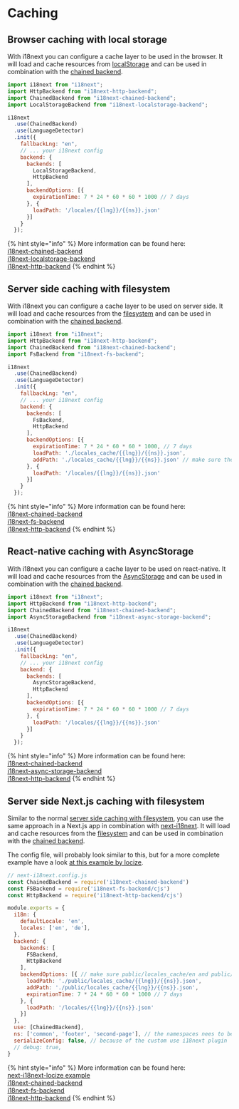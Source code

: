 # Caching

## Browser caching with local storage

With i18next you can configure a cache layer to be used in the browser. It will load and cache resources from [localStorage](https://github.com/i18next/i18next-localstorage-backend) and can be used in combination with the [chained backend](https://github.com/i18next/i18next-chained-backend).

```javascript
import i18next from "i18next";
import HttpBackend from "i18next-http-backend";
import ChainedBackend from "i18next-chained-backend";
import LocalStorageBackend from "i18next-localstorage-backend";

i18next
  .use(ChainedBackend)
  .use(LanguageDetector)
  .init({
    fallbackLng: "en",
    // ... your i18next config
    backend: {
      backends: [
        LocalStorageBackend,
        HttpBackend
      ],
      backendOptions: [{
        expirationTime: 7 * 24 * 60 * 60 * 1000 // 7 days
      }, {
        loadPath: '/locales/{{lng}}/{{ns}}.json'
      }]
    }
  });
```

{% hint style="info" %}
More information can be found here:  
[i18next-chained-backend](https://github.com/i18next/i18next-chained-backend)  
[i18next-localstorage-backend](https://github.com/i18next/i18next-localstorage-backend)  
[i18next-http-backend](https://github.com/i18next/i18next-http-backend)
{% endhint %}

## Server side caching with filesystem

With i18next you can configure a cache layer to be used on server side. It will load and cache resources from the [filesystem](https://github.com/i18next/i18next-fs-backend) and can be used in combination with the [chained backend](https://github.com/i18next/i18next-chained-backend).

```javascript
import i18next from "i18next";
import HttpBackend from "i18next-http-backend";
import ChainedBackend from "i18next-chained-backend";
import FsBackend from "i18next-fs-backend";

i18next
  .use(ChainedBackend)
  .use(LanguageDetector)
  .init({
    fallbackLng: "en",
    // ... your i18next config
    backend: {
      backends: [
        FsBackend,
        HttpBackend
      ],
      backendOptions: [{
        expirationTime: 7 * 24 * 60 * 60 * 1000, // 7 days
        loadPath: './locales_cache/{{lng}}/{{ns}}.json',
        addPath: './locales_cache/{{lng}}/{{ns}}.json' // make sure the folders "locales_cache/{{lng}}" exists
      }, {
        loadPath: '/locales/{{lng}}/{{ns}}.json'
      }]
    }
  });
```

{% hint style="info" %}
More information can be found here:  
[i18next-chained-backend](https://github.com/i18next/i18next-chained-backend)  
[i18next-fs-backend](https://github.com/i18next/i18next-fs-backend)  
[i18next-http-backend](https://github.com/i18next/i18next-http-backend)
{% endhint %}

## React-native caching with AsyncStorage

With i18next you can configure a cache layer to be used on react-native. It will load and cache resources from the [AsyncStorage](https://github.com/timbrandin/i18next-async-storage-backend) and can be used in combination with the [chained backend](https://github.com/i18next/i18next-chained-backend).

```javascript
import i18next from "i18next";
import HttpBackend from "i18next-http-backend";
import ChainedBackend from "i18next-chained-backend";
import AsyncStorageBackend from "i18next-async-storage-backend";

i18next
  .use(ChainedBackend)
  .use(LanguageDetector)
  .init({
    fallbackLng: "en",
    // ... your i18next config
    backend: {
      backends: [
        AsyncStorageBackend,
        HttpBackend
      ],
      backendOptions: [{
        expirationTime: 7 * 24 * 60 * 60 * 1000 // 7 days
      }, {
        loadPath: '/locales/{{lng}}/{{ns}}.json'
      }]
    }
  });
```

{% hint style="info" %}
More information can be found here:  
[i18next-chained-backend](https://github.com/i18next/i18next-chained-backend)  
[i18next-async-storage-backend](https://github.com/timbrandin/i18next-async-storage-backend)  
[i18next-http-backend](https://github.com/i18next/i18next-http-backend)
{% endhint %}

## Server side Next.js caching with filesystem

Similar to the normal [server side caching with filesystem](caching.md#server-side-caching-with-filesystem), you can use the same approach in a Next.js app in combination with [next-i18next](https://github.com/isaachinman/next-i18next). It will load and cache resources from the [filesystem](https://github.com/i18next/i18next-fs-backend) and can be used in combination with the [chained backend](https://github.com/i18next/i18next-chained-backend).

The config file, will probably look similar to this, but for a more complete example have a look [at this example by locize](https://github.com/locize/next-i18next-locize/tree/local-caching#optional-server-side-caching-to-filesystem).

```javascript
// next-i18next.config.js
const ChainedBackend = require('i18next-chained-backend')
const FSBackend = require('i18next-fs-backend/cjs')
const HttpBackend = require('i18next-http-backend/cjs')

module.exports = {
  i18n: {
    defaultLocale: 'en',
    locales: ['en', 'de'],
  },
  backend: {
    backends: [
      FSBackend,
      HttpBackend
    ],
    backendOptions: [{ // make sure public/locales_cache/en and public/locales_cache/de exists
      loadPath: './public/locales_cache/{{lng}}/{{ns}}.json',
      addPath: './public/locales_cache/{{lng}}/{{ns}}.json',
      expirationTime: 7 * 24 * 60 * 60 * 1000 // 7 days
    }, {
      loadPath: '/locales/{{lng}}/{{ns}}.json'
    }]
  },
  use: [ChainedBackend],
  ns: ['common', 'footer', 'second-page'], // the namespaces nees to be listed here, to make sure they got preloaded
  serializeConfig: false, // because of the custom use i18next plugin
  // debug: true,
}
```

{% hint style="info" %}
More information can be found here:  
[next-i18next-locize example](https://github.com/locize/next-i18next-locize/tree/local-caching#optional-server-side-caching-to-filesystem)  
[i18next-chained-backend](https://github.com/i18next/i18next-chained-backend)  
[i18next-fs-backend](https://github.com/i18next/i18next-fs-backend)  
[i18next-http-backend](https://github.com/i18next/i18next-http-backend)
{% endhint %}



